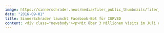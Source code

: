 ```yaml
---
image: https://sinnerschrader.news/media/filer_public_thumbnails/filer_public/12/f7/12f75797-3218-4f1e-a7d8-41c37a877e4b/curved-chatbot-700px.jpg__480x288_q85_crop_subsampling-2_upscale.jpg
date: "2016-09-01"
title: SinnerSchrader launcht Facebook-Bot für CURVED
content: <div class="newsbody"><p>Mit über 3 Millionen Visits im Juli alleine über mobile Endgeräte gehört CURVED zu den mit weitem Abstand erfolgreichsten Content Marketing Projekten in Deutschland (Quelle&#58; Similarweb.com). Mit der Einführung eines News-Bots für Facebook will SinnerSchrader den Vorsprung noch weiter ausbauen&#58; Nutzer von CURVED haben die Möglichkeit, über den Facebook Messenger künftig News aus für sie interessanten Themenbereichen zu abonnieren - und sind so auch mobil immer up to date. Damit wird CURVED Teil des Messenger-Programms, welches Facebook-CEO Mark Zuckerberg im April ins Leben gerufen hat.<br/> <br/>„Bots werden die Distribution von Content für mobile Nutzungssituationen maßgeblich beeinflussen. Wir freuen uns sehr, so früh dabei sein zu können und arbeiten daran, den Content noch zielgerichter und relevanter für die Nutzer aufzubereiten“, erklärt Jürgen Alker, Geschäftsführer Kommunikation SinnerSchrader.<br/> <br/>Zur Auswahl stehen zum Start die Kategorien iOS, Android, Gadgets, Tablets und eine Reihe von Herstellern. Weitere werden folgen. Die Abonnements lassen sich jederzeit managen, auf Wunsch abbestellen und durch neue ergänzen. Aktuell hilft der Bot den Nutzern bei der Auswahl passender News, künftig sollen sich diese auch mit Fragen an den digitalen Helfer wenden können.<br/> <br/><a href="http&#58;//www.curved.de/">http&#58;//www.curved.de</a><br/> <br/>Über CURVED<br/>CURVED ist eine Initiative der inzwischen zu Telefónica gehörenden E-Plus Gruppe. Das News-Portal bietet Menschen in ihrer digitalen Lebenswelt informative und anregende redaktionelle Inhalte aus den verschiedenen Bereichen des mobilen digitalen Lifestyles. So gibt CURVED Orientierung in der schnell wachsenden Vielfalt digitaler Themen und fördert den Austausch von Nutzer zu Nutzer.</p><p><a class="news-backlink" href="/de/"><svg class="svg-ico svg-ico--arrow-left"><use xlink&#58;href="#arrow-down"></use></svg>Zurück zur Presse Übersicht</a></p></div>
---
```

